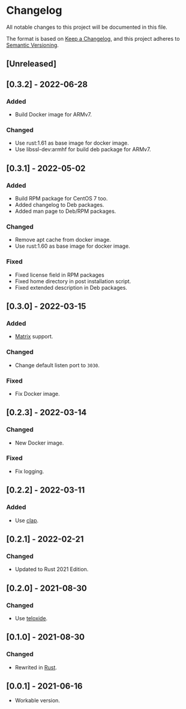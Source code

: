 # Changelog

All notable changes to this project will be documented in this file.

The format is based on [Keep a Changelog](https://keepachangelog.com/en/1.0.0/),
and this project adheres to [Semantic Versioning](https://semver.org/spec/v2.0.0.html).

## [Unreleased]

## [0.3.2] - 2022-06-28

### Added

- Build Docker image for ARMv7.

### Changed

- Use rust:1.61 as base image for docker image.
- Use libssl-dev:armhf for build deb package for ARMv7.

## [0.3.1] - 2022-05-02

### Added

- Build RPM package for CentOS 7 too.
- Added changelog to Deb packages.
- Added man page to Deb/RPM packages.

### Changed

- Remove apt cache from docker image.
- Use rust:1.60 as base image for docker image.

### Fixed

- Fixed license field in RPM packages
- Fixed home directory in post installation script.
- Fixed extended description in Deb packages.

## [0.3.0] - 2022-03-15

### Added

- [Matrix](https://matrix.org/) support.

### Changed

- Change default listen port to `3030`.

### Fixed

- Fix Docker image.

## [0.2.3] - 2022-03-14

### Changed

- New Docker image.

### Fixed

- Fix logging.

## [0.2.2] - 2022-03-11

### Added

- Use [clap](https://github.com/clap-rs/clap).

## [0.2.1] - 2022-02-21

### Changed

- Updated to Rust 2021 Edition.

## [0.2.0] - 2021-08-30

### Changed

- Use [teloxide](https://github.com/teloxide/teloxide).

## [0.1.0] - 2021-08-30

### Changed

- Rewrited in [Rust](https://www.rust-lang.org/).

## [0.0.1] - 2021-06-16

- Workable version.

